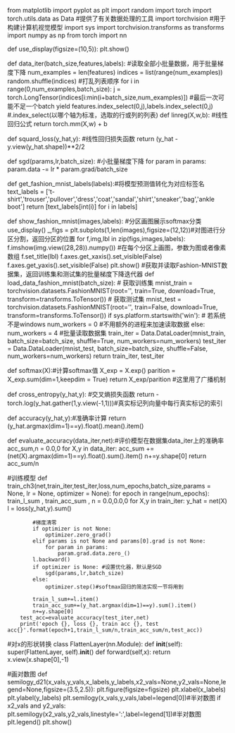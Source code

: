 from matplotlib import pyplot as plt
import random
import torch
import torch.utils.data as Data #提供了有关数据处理的工具
import torchvision #用于构建计算机视觉模型
import sys
import torchvision.transforms as transforms
import numpy as np
from torch import nn

def use_display(figsize=(10,5)):
    plt.show()

def data_iter(batch_size,features,labels): #读取全部小批量数据，用于批量梯度下降
    num_examples = len(features)
    indices = list(range(num_examples))
    random.shuffle(indices) #打乱列表顺序
    for i in range(0,num_examples,batch_size):
        j = torch.LongTensor(indices[i:min(i+batch_size,num_examples)]) #最后一次可能不足一个batch
        yield features.index_select(0,j),labels.index_select(0,j)
        #.index_select(以哪个轴为标准，选取的行或列的列表)
def linreg(X,w,b): #线性回归公式
    return torch.mm(X,w) + b

def squard_loss(y_hat,y): #线性回归损失函数
    return (y_hat - y.view(y_hat.shape))**2/2

def sgd(params,lr,batch_size): #小批量梯度下降
    for param in params:
        param.data -= lr * param.grad/batch_size

def get_fashion_mnist_labels(labels):#将模型预测值转化为对应标签名
    text_labels = ['t-shirt','trouser','pullover','dress','coat','sandal','shirt','sneaker','bag','ankle boot']
    return [text_labels[int(i)] for i in labels]

def show_fashion_mnist(images,labels): #分区画图展示softmax分类
    use_display()
    _,figs = plt.subplots(1,len(images),figsize=(12,12))#对图进行分区分割，返回分区的位置
    for f,img,lbl in zip(figs,images,labels):
        f.imshow(img.view((28,28)).numpy()) #在每个分区上画图，参数为图或者像素数组
        f.set_title(lbl)
        f.axes.get_xaxis().set_visible(False)
        f.axes.get_yaxis().set_visible(False)
    plt.show()
#获取并读取Fashion-MNIST数据集，返回训练集和测试集的批量梯度下降迭代器
def load_data_fashion_mnist(batch_size):
    # 获取训练集
    mnist_train = torchvision.datasets.FashionMNIST(root='', train=True, download=True, transform=transforms.ToTensor())
    # 获取测试集
    mnist_test = torchvision.datasets.FashionMNIST(root='', train=False, download=True, transform=transforms.ToTensor())
    if sys.platform.startswith('win'):  # 若系统不是windows
        num_workers = 0  #不用额外的进程来加速读取数据
    else:
        num_workers = 4
    #批量读取数据集
    train_iter = Data.DataLoader(mnist_train, batch_size=batch_size, shuffle=True, num_workers=num_workers)
    test_iter = Data.DataLoader(mnist_test, batch_size=batch_size, shuffle=False, num_workers=num_workers)
    return train_iter, test_iter

def softmax(X):#计算softmax值
    X_exp = X.exp()
    parition = X_exp.sum(dim=1,keepdim = True)
    return X_exp/parition  #这里用了广播机制

def cross_entropy(y_hat,y): #交叉熵损失函数
    return -torch.log(y_hat.gather(1,y.view(-1,1)))#真实标记列向量中每行真实标记的索引

def accuracy(y_hat,y):#准确率计算
    return (y_hat.argmax(dim=1)==y).float().mean().item()

def evaluate_accuracy(data_iter,net):#评价模型在数据集data_iter上的准确率
    acc_sum,n = 0.0,0
    for X,y in data_iter:
        acc_sum += (net(X).argmax(dim=1)==y).float().sum().item()
        n+=y.shape[0]
    return acc_sum/n

#训练模型
def train_ch3(net,train_iter,test_iter,loss,num_epochs,batch_size,params = None, lr = None, optimizer = None):
    for epoch in range(num_epochs):
        train_l_sum , train_acc_sum , n = 0.0,0.0,0
        for X,y in train_iter:
            y_hat = net(X)
            l = loss(y_hat,y).sum()

            #梯度清零
            if optimizer is not None:
                optimizer.zero_grad()
            elif params is not None and params[0].grad is not None:
                for param in params:
                    param.grad.data.zero_()
            l.backward()
            if optimizer is None: #设置优化器，默认是SGD
                sgd(params,lr,batch_size)
            else:
                optimizer.step()#softmax回归的简洁实现一节将用到

            train_l_sum+=l.item()
            train_acc_sum+=(y_hat.argmax(dim=1)==y).sum().item()
            n+=y.shape[0]
        test_acc=evaluate_accuracy(test_iter,net)
        print('epoch {}, loss {}, train acc {}, test acc{}'.format(epoch+1,train_l_sum/n,train_acc_sum/n,test_acc))

#对x的形状转换
class FlattenLayer(nn.Module):
    def __init__(self):
        super(FlattenLayer, self).__init__()
    def forward(self,x):
        return x.view(x.shape[0],-1)

#画对数图
def semilogy_d21(x_vals,y_vals,x_labels,y_labels,x2_vals=None,y2_vals=None,legend=None,figsize=(3.5,2.5)):
    plt.figure(figsize=figsize)
    plt.xlabel(x_labels)
    plt.ylabel(y_labels)
    plt.semilogy(x_vals,y_vals,label=legend[0])#半对数图
    if x2_vals and y2_vals:
        plt.semilogy(x2_vals,y2_vals,linestyle=':',label=legend[1])#半对数图
        plt.legend()
    plt.show()
